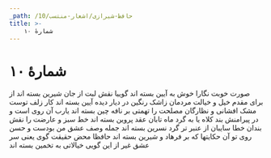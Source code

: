 ```yaml
---
_path: /حافظ-شیرازی/اشعار-منتسب/10
title: >-
    شمارهٔ ۱۰
---
```

# شمارهٔ ۱۰

صورت خوبت نگارا خوش به آیین بسته اند
گوییا نقش لبت از جان شیرین بسته اند
از برای مقدم خیل و خیالت مردمان
زاشک رنگین در دیار دیده آیین بسته اند
کار زلف توست مشک افشانی و نظارگان
مصلحت را تهمتی بر نافه چین بسته اند
یارب آن روی است و در پیرامنش بند کلاه
یا به گرد ماه تابان عقد پروین بسته اند
خط سبز و عارضت را نقش بندان خطا
سایبان از عنبر تر گرد نسرین بسته اند
جمله وصف عشق من بودست و حسن روی تو
آن حکایتها که بر فرهاد و شیرین بسته اند
حافظا محض حقیقت گوی یعنی سر عشق
غیر از این گویی خیالاتی به تخمین بسته اند

